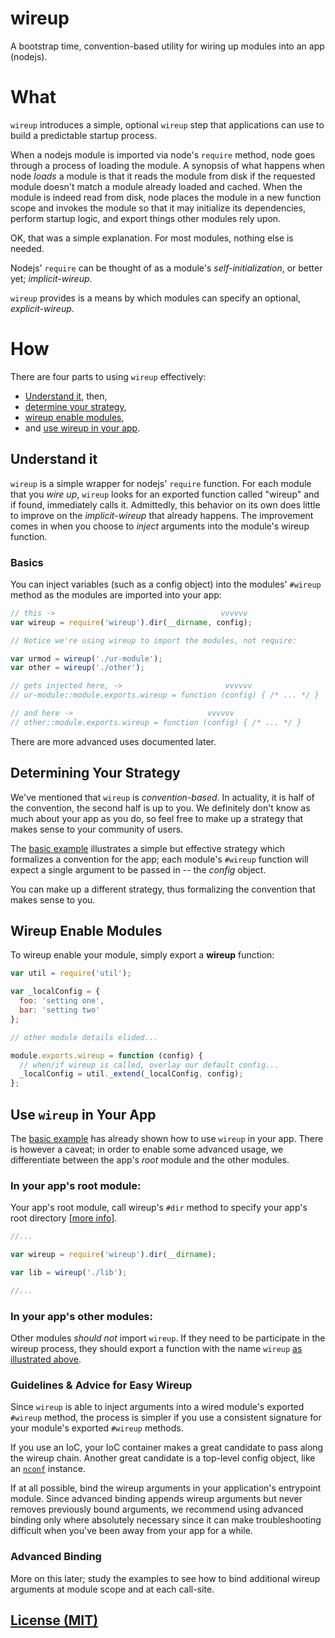 # wireup

A bootstrap time, convention-based utility for wiring up modules into an app (nodejs).

# What

`wireup` introduces a simple, optional `wireup` step that applications can use to build a predictable startup process.

When a nodejs module is imported via node's `require` method, node goes through a process of loading the module. A synopsis of what happens when node _loads_ a module is that it reads the module from disk if the requested module doesn't match a module already loaded and cached. When the module is indeed read from disk, node places the module in a new function scope and invokes the module so that it may initialize its dependencies, perform startup logic, and export things other modules rely upon.

OK, that was a simple explanation. For most modules, nothing else is needed.

Nodejs' `require` can be thought of as a module's _self-initialization_, or better yet; _implicit-wireup_.

`wireup` provides is a means by which modules can specify an optional, _explicit-wireup_.

# How

There are four parts to using `wireup` effectively:

* [Understand it](#user-content-understand-it), then,
* [determine your strategy](#user-content-determine-your-strategy),
* [wireup enable modules](#user-content-wireup-enable-modules),
* and [use wireup in your app](#user-content-use-wireup-in-your-app).

## Understand it

`wireup` is a simple wrapper for nodejs' `require` function. For each module that you _wire up_, `wireup` looks for an exported function called "wireup" and if found, immediately calls it. Admittedly, this behavior on its own does little to improve on the _implicit-wireup_ that already happens. The improvement comes in when you choose to _inject_ arguments into the module's wireup function.

### Basics

You can inject variables (such as a config object) into the modules' `#wireup` method as the modules are imported into your app:

```javascript
// this ->                                     vvvvvv
var wireup = require('wireup').dir(__dirname, config);

// Notice we're using wireup to import the modules, not require:

var urmod = wireup('./ur-module');
var other = wireup('./other');

// gets injected here, ->                       vvvvvv
// ur-module::module.exports.wireup = function (config) { /* ... */ }

// and here ->                              vvvvvv
// other::module.exports.wireup = function (config) { /* ... */ }
```

There are more advanced uses documented later.

## Determining Your Strategy

We've mentioned that `wireup` is _convention-based_. In actuality, it is half of the convention, the second half is up to you. We definitely don't know as much about your app as you do, so feel free to make up a strategy that makes sense to your community of users.

The [basic example](#user-content-basics) illustrates a simple but effective strategy which formalizes a convention for the app; each module's `#wireup` function will expect a single argument to be passed in -- the _config_ object.

You can make up a different strategy, thus formalizing the convention that makes sense to you.

## Wireup Enable Modules

To wireup enable your module, simply export a **wireup** function:

```javascript
var util = require('util');

var _localConfig = {
  foo: 'setting one',
  bar: 'setting two'
};

// other module details elided...

module.exports.wireup = function (config) {
  // when/if wireup is called, overlay our default config...
  _localConfig = util._extend(_localConfig, config);
};
```

## Use `wireup` in Your App

The [basic example](#basics) has already shown how to use `wireup` in your app. There is however a caveat; in order to enable some advanced usage, we differentiate between the app's _root_ module and the other modules.

### In your app's root module:

Your app's root module, call wireup's `#dir` method to specify your app's root directory \[[more info](#how-modules-are-resolved)\].

```javascript
//...

var wireup = require('wireup').dir(__dirname);

var lib = wireup('./lib');

//...
```

### In your app's other modules:

Other modules _should not_ import `wireup`. If they need to be participate in the wireup process, they should export a function with the name `wireup` [as illustrated above](#user-content-wireup-enable-modules).

### Guidelines & Advice for Easy Wireup

Since `wireup` is able to inject arguments into a wired module's exported `#wireup` method, the process is simpler if you use a consistent signature for your module's exported `#wireup` methods.

If you use an IoC, your IoC container makes a great candidate to pass along the wireup chain. Another great candidate is a top-level config object, like an [`nconf`](https://github.com/flatiron/nconf) instance.

If at all possible, bind the wireup arguments in your application's entrypoint module. Since advanced binding appends wireup arguments but never removes previously bound arguments, we recommend using advanced binding only where absolutely necessary since it can make troubleshooting difficult when you've been away from your app for a while.

### Advanced Binding

More on this later; study the examples to see how to bind additional wireup arguments at module scope and at each call-site.

## [License (MIT)](https://github.com/LeisureLink/wireup/raw/master/LICENSE)
